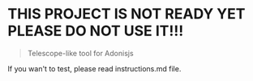 # THIS PROJECT IS NOT READY YET PLEASE DO NOT USE IT!!!

>Telescope-like tool for Adonisjs

If you wan't to test, please read instructions.md file.
